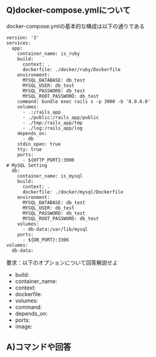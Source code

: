 ## Q)docker-compose.ymlについて

docker-compose.ymlの基本的な構成は以下の通りである

```
version: '3'
services:
  app:
    container_name: is_ruby
    build:
      context: .
      dockerfile: ./docker/ruby/Dockerfile
    environment:
      MYSQL_DATABASE: db_test
      MYSQL_USER: db_test
      MYSQL_PASSWORD: db_test
      MYSQL_ROOT_PASSWORD: db_test
    command: bundle exec rails s -p 3000 -b '0.0.0.0'
    volumes:
      - .:/rails_app
      - ./public:/rails_app/public
      - ./tmp:/rails_app/tmp
      - ./log:/rails_app/log
    depends_on:
      - db
    stdin_open: true
    tty: true
    ports:
      - ${HTTP_PORT}:3000
# MySQL Setting
  db:
    container_name: is_mysql
    build:
      context: .
      dockerfile: ./docker/mysql/Dockerfile
    environment:
      MYSQL_DATABASE: db_test
      MYSQL_USER: db_test
      MYSQL_PASSWORD: db_test
      MYSQL_ROOT_PASSWORD: db_test
    volumes:
      - db-data:/var/lib/mysql
    ports:
      - ${DB_PORT}:3306
volumes:
  db-data:
```

要求：以下のオプションについて回答解説せよ


- build:
- container_name:
- context:
- dockerfile:
- volumes:
- command:
- depends_on:
- ports:
- image:


## A)コマンドや回答
